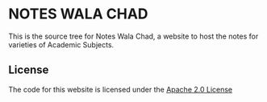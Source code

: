 # NOTES WALA CHAD
This is the source tree for Notes Wala Chad, a website to host the notes for varieties of Academic Subjects.

## License
The code for this website is licensed under the [Apache 2.0 License](https://github.com/mairishavhoon/noteschad/blob/main/LICENSE)

